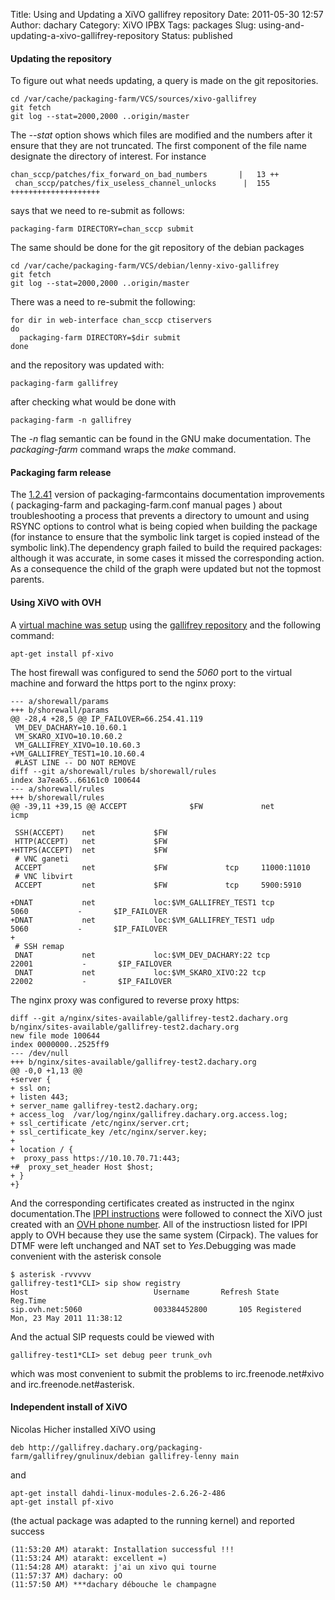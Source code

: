 Title: Using and Updating a XiVO gallifrey repository
Date: 2011-05-30 12:57
Author: dachary
Category: XiVO IPBX
Tags: packages
Slug: using-and-updating-a-xivo-gallifrey-repository
Status: published

#### Updating the repository

To figure out what needs updating, a query is made on the git
repositories.

~~~
cd /var/cache/packaging-farm/VCS/sources/xivo-gallifrey
git fetch
git log --stat=2000,2000 ..origin/master
~~~


The *--stat* option shows which files are modified and the numbers after
it ensure that they are not truncated. The first component of the file
name designate the directory of interest. For instance

~~~
chan_sccp/patches/fix_forward_on_bad_numbers       |   13 ++
 chan_sccp/patches/fix_useless_channel_unlocks      |  155 ++++++++++++++++++++
~~~


says that we need to re-submit as follows:

~~~
packaging-farm DIRECTORY=chan_sccp submit
~~~


The same should be done for the git repository of the debian packages

~~~
cd /var/cache/packaging-farm/VCS/debian/lenny-xivo-gallifrey
git fetch
git log --stat=2000,2000 ..origin/master
~~~


There was a need to re-submit the following:

~~~
for dir in web-interface chan_sccp ctiservers
do 
  packaging-farm DIRECTORY=$dir submit
done
~~~


and the repository was updated with:

~~~
packaging-farm gallifrey
~~~


after checking what would be done with

~~~
packaging-farm -n gallifrey
~~~


The *-n* flag semantic can be found in the GNU make documentation. The
*packaging-farm* command wraps the *make* command.

#### Packaging farm release

The [1.2.41](http://packaging-farm.dachary.org/download) version of
packaging-farmcontains documentation improvements ( packaging-farm and
packaging-farm.conf manual pages ) about troubleshooting a process that
prevents a directory to umount and using RSYNC options to control what
is being copied when building the package (for instance to ensure that
the symbolic link target is copied instead of the symbolic link).The
dependency graph failed to build the required packages: although it was
accurate, in some cases it missed the corresponding action. As a
consequence the child of the graph were updated but not the topmost
parents.

#### Using XiVO with OVH

A [virtual machine was setup](https://gallifrey-test1.dachary.org/)
using the [gallifrey
repository](http://gallifrey.dachary.org/packaging-farm/gallifrey) and
the following command:

~~~
apt-get install pf-xivo
~~~


The host firewall was configured to send the *5060* port to the virtual
machine and forward the https port to the nginx proxy:

~~~
--- a/shorewall/params
+++ b/shorewall/params
@@ -28,4 +28,5 @@ IP_FAILOVER=66.254.41.119
 VM_DEV_DACHARY=10.10.60.1
 VM_SKARO_XIVO=10.10.60.2
 VM_GALLIFREY_XIVO=10.10.60.3
+VM_GALLIFREY_TEST1=10.10.60.4
 #LAST LINE -- DO NOT REMOVE
diff --git a/shorewall/rules b/shorewall/rules
index 3a7ea65..66161c0 100644
--- a/shorewall/rules
+++ b/shorewall/rules
@@ -39,11 +39,15 @@ ACCEPT              $FW             net             icmp

 SSH(ACCEPT)    net             $FW
 HTTP(ACCEPT)   net             $FW
+HTTPS(ACCEPT)  net             $FW
 # VNC ganeti
 ACCEPT         net             $FW             tcp     11000:11010
 # VNC libvirt
 ACCEPT         net             $FW             tcp     5900:5910

+DNAT           net             loc:$VM_GALLIFREY_TEST1 tcp            5060           -       $IP_FAILOVER
+DNAT           net             loc:$VM_GALLIFREY_TEST1 udp            5060           -       $IP_FAILOVER
+
 # SSH remap
 DNAT           net             loc:$VM_DEV_DACHARY:22 tcp            22001           -       $IP_FAILOVER
 DNAT           net             loc:$VM_SKARO_XIVO:22 tcp             22002           -       $IP_FAILOVER
~~~


The nginx proxy was configured to reverse proxy https:

~~~
diff --git a/nginx/sites-available/gallifrey-test2.dachary.org b/nginx/sites-available/gallifrey-test2.dachary.org
new file mode 100644
index 0000000..2525ff9
--- /dev/null
+++ b/nginx/sites-available/gallifrey-test2.dachary.org
@@ -0,0 +1,13 @@
+server {
+ ssl on;
+ listen 443;
+ server_name gallifrey-test2.dachary.org;
+ access_log  /var/log/nginx/gallifrey.dachary.org.access.log;
+ ssl_certificate /etc/nginx/server.crt;
+ ssl_certificate_key /etc/nginx/server.key;
+
+ location / {
+  proxy_pass https://10.10.70.71:443;
+#  proxy_set_header Host $host;
+ }
+}
~~~


And the corresponding certificates created as instructed in the nginx
documentation.The [IPPI
instructions](https://wiki.xivo.io/index.php/XiVO_1.1-Gallifrey/Trunk_SIP)
were followed to connect the XiVO just created with an [OVH phone
number](http://www.ovh.com/fr/telephonie/). All of the instructiosn
listed for IPPI apply to OVH because they use the same system (Cirpack).
The values for DTMF were left unchanged and NAT set to *Yes*.Debugging
was made convenient with the asterisk console

~~~
$ asterisk -rvvvvv
gallifrey-test1*CLI> sip show registry
Host                            Username       Refresh State                Reg.Time                 
sip.ovh.net:5060                003384452800       105 Registered           Mon, 23 May 2011 11:38:12
~~~


And the actual SIP requests could be viewed with

~~~
gallifrey-test1*CLI> set debug peer trunk_ovh
~~~


which was most convenient to submit the problems to
irc.freenode.net\#xivo and irc.freenode.net\#asterisk.

#### Independent install of XiVO

Nicolas Hicher installed XiVO using

~~~
deb http://gallifrey.dachary.org/packaging-farm/gallifrey/gnulinux/debian gallifrey-lenny main
~~~


and

~~~
apt-get install dahdi-linux-modules-2.6.26-2-486
apt-get install pf-xivo
~~~


(the actual package was adapted to the running kernel) and reported
success

~~~
(11:53:20 AM) atarakt: Installation successful !!!
(11:53:24 AM) atarakt: excellent =)
(11:54:28 AM) atarakt: j'ai un xivo qui tourne
(11:57:37 AM) dachary: oO
(11:57:50 AM) ***dachary débouche le champagne
~~~


</p>

